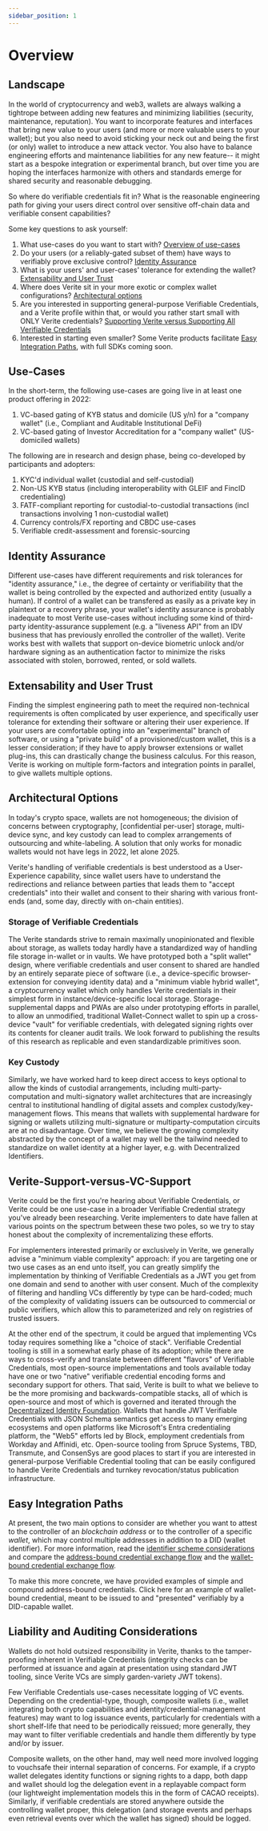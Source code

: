 ```yaml
---
sidebar_position: 1
---
```


# Overview

## Landscape

In the world of cryptocurrency and web3, wallets are always walking a tightrope between adding new features and minimizing liabilities (security, maintenance, reputation).  You want to incorporate features and interfaces that bring new value to your users (and more or more valuable users to your wallet); but you also need to avoid sticking your neck out and being the first (or only) wallet to introduce a new attack vector.  You also have to balance engineering efforts and maintenance liabilities for any new feature-- it might start as a bespoke integration or experimental branch, but over time you are hoping the interfaces harmonize with others and standards emerge for shared security and reasonable debugging.

So where do verifiable credentials fit in? What is the reasonable engineering path for giving your users direct control over sensitive off-chain data and verifiable consent capabilities? 

Some key questions to ask yourself:
1. What use-cases do you want to start with? [Overview of use-cases](#Use-cases)
1. Do your users (or a reliably-gated subset of them) have ways to verifiably prove exclusive control? [Identity Assurance](#Identity-assurance) 
1. What is your users' and user-cases' tolerance for extending the wallet? [Extensability and User Trust](#extensaband-auditing-considerations)
1. Where does Verite sit in your more exotic or complex wallet configurations? [Architectural options](#architectural-options)
1. Are you interested in supporting general-purpose Verifiable Credentials, and a Verite profile within that, or would you rather start small with ONLY Verite credentials? [Supporting Verite versus Supporting All Verifiable Credentials](#Verite-Support-versus-VC-Support) 
1. Interested in starting even smaller? Some Verite products facilitate [Easy Integration Paths](#Easy-Integration-Paths), with full SDKs coming soon.

## Use-Cases

In the short-term, the following use-cases are going live in at least one product offering in 2022:

1. VC-based gating of KYB status and domicile (US y/n) for a "company wallet" (i.e., Compliant and Auditable Institutional DeFi) 
1. VC-based gating of Investor Accreditation for a "company wallet" (US-domiciled wallets) 

The following are in research and design phase, being co-developed by participants and adopters:

1. KYC'd individual wallet (custodial and self-custodial)
1. Non-US KYB status (including interoperability with GLEIF and FincID credentialing)
1. FATF-compliant reporting for custodial-to-custodial transactions (incl transactions involving 1 non-custodial wallet)
1. Currency controls/FX reporting and CBDC use-cases
1. Verifiable credit-assessment and forensic-sourcing

## Identity Assurance

Different use-cases have different requirements and risk tolerances for "identity assurance," i.e., the degree of certainty or verifiability that the wallet is being controlled by the expected and authorized entity (usually a human).  If control of a wallet can be transfered as easily as a private key in plaintext or a recovery phrase, your wallet's identity assurance is probably inadequate to most Verite use-cases without including some kind of third-party identity-assurance supplement (e.g. a "liveness API" from an IDV business that has previously enrolled the controller of the wallet). Verite works best with wallets that support on-device biometric unlock and/or hardware signing as an authentication factor to minimize the risks associated with stolen, borrowed, rented, or sold wallets.

## Extensability and User Trust

Finding the simplest engineering path to meet the required non-technical requirements is often complicated by user experience, and specifically user tolerance for extending their software or altering their user experience.  If your users are comfortable opting into an "experimental" branch of software, or using a "private build" of a provisioned/custom wallet, this is a lesser consideration; if they have to apply browser extensions or wallet plug-ins, this can drastically change the business calculus. For this reason, Verite is working on multiple form-factors and integration points in parallel, to give wallets multiple options.

## Architectural Options

In today's crypto space, wallets are not homogeneous; the division of concerns between cryptography, [confidential per-user] storage, multi-device sync, and key custody can lead to complex arrangements of outsourcing and white-labeling.  A solution that only works for monadic wallets would not have legs in 2022, let alone 2025.

Verite's handling of verifiable credentials is best understood as a User-Experience capability, since wallet users have to understand the redirections and reliance between parties that leads them to "accept credentials" into their wallet and consent to their sharing with various front-ends (and, some day, directly with on-chain entities).  

### Storage of Verifiable Credentials

The Verite standards strive to remain maximally unopinionated and flexible about storage, as wallets today hardly have a standardized way of handling file storage in-wallet or in vaults. We have prototyped both a "split wallet" design, where verifiable credentials and user consent to shared are handled by an entirely separate piece of software (i.e., a device-specific browser-extension for conveying identity data) and a "minimum viable hybrid wallet", a cryptocurrency wallet which only handles Verite credentials in their simplest form in instance/device-specific local storage. Storage-supplemental dapps and PWAs are also under prototyping efforts in parallel, to allow an unmodified, traditional Wallet-Connect wallet to spin up a cross-device "vault" for verifiable credentials, with delegated signing rights over its contents for cleaner audit trails. We look forward to publishing the results of this research as replicable and even standardizable primitives soon.

### Key Custody

Similarly, we have worked hard to keep direct access to keys optional to allow the kinds of custodial arrangements, including multi-party-computation and multi-signatory wallet architectures that are increasingly central to institutional handling of digital assets and complex custody/key-management flows.  This means that wallets with supplemental hardware for signing or wallets utilizing multi-signature or multiparty-computation circuits are at no disadvantage.  Over time, we believe the growing complexity abstracted by the concept of a wallet may well be the tailwind needed to standardize on wallet identity at a higher layer, e.g. with Decentralized Identifiers.

## Verite-Support-versus-VC-Support 

Verite could be the first you're hearing about Verifiable Credentials, or Verite could be one use-case in a broader Verifiable Credential strategy you've already been researching.  Verite implementers to date have fallen at various points on the spectrum between these two poles, so we try to stay honest about the complexity of incrementalizing these efforts.

For implementers interested primarily or exclusively in Verite, we generally advise a "minimum viable complexity" approach: if you are targeting one or two use cases as an end unto itself, you can greatly simplify the implementation by thinking of Verifiable Credentials as a JWT you get from one domain and send to another with user consent. Much of the complexity of filtering and handling VCs differently by type can be hard-coded; much of the complexity of validating issuers can be outsourced to commercial or public verifiers, which allow this to parameterized and rely on registries of trusted issuers.

At the other end of the spectrum, it could be argued that implementing VCs today requires something like a "choice of stack".  Verifiable Credential tooling is still in a somewhat early phase of its adoption; while there are ways to cross-verify and translate between different "flavors" of Verifiable Credentials, most open-source implementations and tools available today have one or two "native" verifiable credential encoding forms and secondary support for others. That said, Verite is built to what we believe to be the more promising and backwards-compatible stacks, all of which is open-source and most of which is governed and iterated through the [Decentralized Identity Foundation](https://identity.foundation/). Wallets that handle JWT Verifiable Credentials with JSON Schema semantics get access to many emerging ecosystems and open platforms like Microsoft's Entra credentialing platform, the "Web5" efforts led by Block, employment credentials from Workday and Affinidi, etc.  Open-source tooling from Spruce Systems, TBD, Transmute, and ConsenSys are good places to start if you are interested in general-purpose Verifiable Credential tooling that can be easily configured to handle Verite Credentials and turnkey revocation/status publication infrastructure.

## Easy Integration Paths

At present, the two main options to consider are whether you want to attest to the controller of an *blockchain address* or to the controller of a specific *wallet*, which may control multiple addresses in addition to a DID (wallet identifier).  For more information, read the [identifier scheme considerations](https://verite.id/verite/patterns/identifier#wallet-based-versus-address-based-holder-identification-schemes) and compare the [address-bound credential exchange flow](https://verite.id/verite/patterns/verification-flow#address-bound-verification-flow) and the [wallet-bound credential exchange flow](https://verite.id/verite/patterns/verification-flow#wallet-bound-verification-flow).

To make this more concrete, we have provided examples of simple and compound address-bound credentials. Click here for an example of wallet-bound credential, meant to be issued to and "presented" verifiably by a DID-capable wallet.

## Liability and Auditing Considerations

Wallets do not hold outsized responsibility in Verite, thanks to the tamper-proofing inherent in Verifiable Credentials (integrity checks can be performed at issuance and again at presentation using standard JWT tooling, since Verite VCs are simply garden-variety JWT tokens). 

Few Verifiable Credentials use-cases necessitate logging of VC events. Depending on the credential-type, though, composite wallets (i.e., wallet integrating both crypto capabilities and identity/credential-management features) may want to log issuance events, particularly for credentials with a short shelf-life that need to be periodically reissued; more generally, they may want to filter verifiable credentials and handle them differently by type and/or by issuer.

Composite wallets, on the other hand, may well need more involved logging to vouchsafe their internal separation of concerns. For example, if a crypto wallet delegates identity functions or signing rights to a dapp, both dapp and wallet should log the delegation event in a replayable compact form (our lightweight implementation models this in the form of CACAO receipts). Similarly, if verifiable credentials are stored anywhere outside the controlling wallet proper, this delegation (and storage events and perhaps even retrieval events over which the wallet has signed) should be logged.
